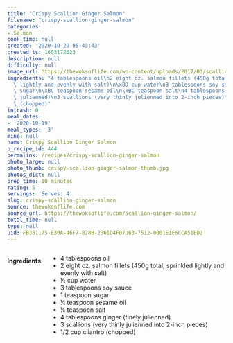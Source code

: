 ```yaml
---
title: "Crispy Scallion Ginger Salmon"
filename: "crispy-scallion-ginger-salmon"
categories:
- Salmon
cook_time: null
created: '2020-10-20 05:43:43'
created_ts: 1603172623
description: null
difficulty: null
image_url: https://thewoksoflife.com/wp-content/uploads/2017/03/scallion-ginger-salmon-7-340x511.jpg
ingredients: "4 tablespoons oil\n2 eight oz. salmon fillets (450g total, sprinkled\
  \ lightly and evenly with salt)\n\xBD cup water\n3 tablespoons soy sauce\n1 teaspoon\
  \ sugar\n\xBC teaspoon sesame oil\n\xBC teaspoon salt\n4 tablespoons ginger (finely\
  \ julienned)\n3 scallions (very thinly julienned into 2-inch pieces)\n1/2 cup cilantro\
  \ (chopped)"
intrash: 0
meal_dates:
- '2020-10-19'
meal_types: '3'
mine: null
name: Crispy Scallion Ginger Salmon
p_recipe_id: 444
permalink: /recipes/crispy-scallion-ginger-salmon
photo_large: null
photo_thumb: crispy-scallion-ginger-salmon-thumb.jpg
photos_dict: null
prep_time: 10 minutes
rating: 5
servings: 'Serves: 4'
slug: crispy-scallion-ginger-salmon
source: thewoksoflife.com
source_url: https://thewoksoflife.com/scallion-ginger-salmon/
total_time: null
type: null
uid: FB351175-E30A-46F7-828B-2061D4F07D63-7512-0001E1E6CCA51ED2
---
```

<div class="large-8 medium-7 columns" id="writeup">	</div><!-- #writeup -->
</div><!-- #row-one -->
<div class="row" id="row-two">	<div class="medium-4 small-5 columns" id="ingredients"><h4>Ingredients</h4><div class="box box-ingredients content"><ul>
<li>4 tablespoons oil</li>
<li>2 eight oz. salmon fillets (450g total, sprinkled lightly and evenly with salt)</li>
<li>½ cup water</li>
<li>3 tablespoons soy sauce</li>
<li>1 teaspoon sugar</li>
<li>¼ teaspoon sesame oil</li>
<li>¼ teaspoon salt</li>
<li>4 tablespoons ginger (finely julienned)</li>
<li>3 scallions (very thinly julienned into 2-inch pieces)</li>
<li>1/2 cup cilantro (chopped)</li>
</ul>
</div>	</div>	<div class="medium-6 small-7 columns" id="directions">	</div>